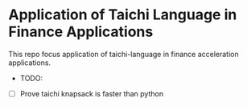 # Application of Taichi Language in Finance Applications

This repo focus application of taichi-language in finance acceleration applications.

- TODO:
- [ ] Prove taichi knapsack is faster than python